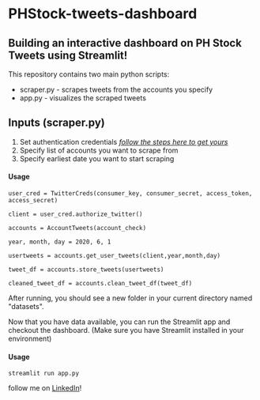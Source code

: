 # PHStock-tweets-dashboard

## Building an interactive dashboard on PH Stock Tweets using  **Streamlit**!

This repository contains two main python scripts:
* scraper.py - scrapes tweets from the accounts you specify
* app.py - visualizes the scraped tweets

## Inputs (scraper.py)
1. Set authentication credentials [*follow the steps here to get yours*](https://www.slickremix.com/docs/how-to-get-api-keys-and-tokens-for-twitter/)
2. Specify list of accounts you want to scrape from
2. Specify earliest date you want to start scraping

#### Usage
```
user_cred = TwitterCreds(consumer_key, consumer_secret, access_token, access_secret)

client = user_cred.authorize_twitter()

accounts = AccountTweets(account_check)

year, month, day = 2020, 6, 1

usertweets = accounts.get_user_tweets(client,year,month,day)

tweet_df = accounts.store_tweets(usertweets)

cleaned_tweet_df = accounts.clean_tweet_df(tweet_df)
```

After running, you should see a new folder in your current directory named "datasets".

Now that you have data available, you can run the Streamlit app and checkout the dashboard. (Make sure you have Streamlit installed in your environment)

#### Usage
```
streamlit run app.py

```

follow me on [LinkedIn](https://www.linkedin.com/in/joseph-vince-vertulfo-65bb6a102/)!